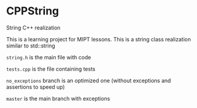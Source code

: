 # CPPString
String C++ realization

This is a learning project for MIPT lessons. This is a string class realization similar to std::string

`string.h` is the main file with code

`tests.cpp` is the file containing tests

`no_exceptions` branch is an optimized one 
(without exceptions and assertions to speed up)

`master` is the main branch with exceptions
